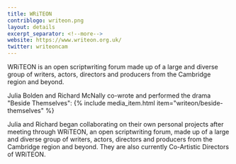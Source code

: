 ```yaml
---
title: WRiTEON
contriblogo: writeon.png
layout: details
excerpt_separator: <!--more-->
website: https://www.writeon.org.uk/
twitter: writeoncam
---
```

WRiTEON is an open scriptwriting forum made up of a large and diverse group of writers, actors, directors and producers from the Cambridge region and beyond.
<!--more-->

Julia Bolden and Richard McNally co-wrote and performed the drama "Beside Themselves":
{% include media_item.html item="writeon/beside-themselves" %}

Julia and Richard began collaborating on their own personal projects after meeting through WRiTEON, an open scriptwriting forum, made up of a large and diverse group of writers, actors, directors and producers from the Cambridge region and beyond. They are also currently Co-Artistic Directors of WRiTEON.

